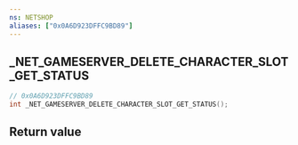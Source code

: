 ```yaml
---
ns: NETSHOP
aliases: ["0x0A6D923DFFC9BD89"]
---
```

## _NET_GAMESERVER_DELETE_CHARACTER_SLOT_GET_STATUS

```c
// 0x0A6D923DFFC9BD89
int _NET_GAMESERVER_DELETE_CHARACTER_SLOT_GET_STATUS();
```


## Return value
